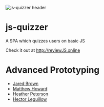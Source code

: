 ![js-quizzer header](https://github.com/JaredBrown138/js-quizzer/blob/master/docs/headerv2.png?raw=true "Title")
# js-quizzer
A SPA which quizzes users on basic JS

Check it out at http://reviewJS.online
# Advanced Prototyping
* [Jared Brown](https://github.com/JaredBrown138) 
* [Matthew Howard](https://github.com/mhoward14)
* [Heather Peterson](https://github.com/HeatherPetersonLMM)
* [Hector Leguillow](https://github.com/hleguillow1)
